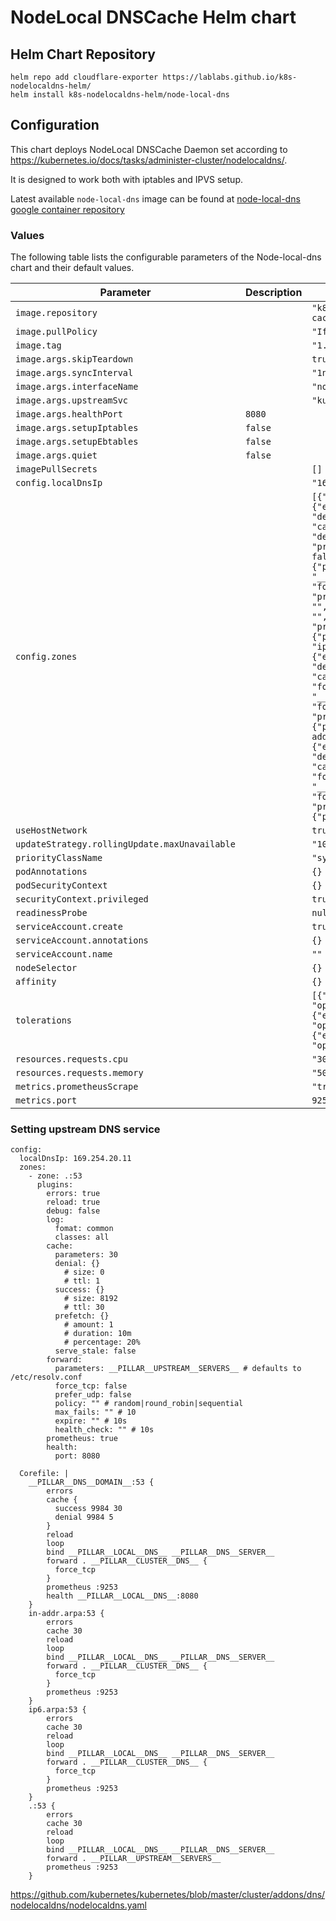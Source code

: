 # NodeLocal DNSCache Helm chart

## Helm Chart Repository

```
helm repo add cloudflare-exporter https://lablabs.github.io/k8s-nodelocaldns-helm/
helm install k8s-nodelocaldns-helm/node-local-dns
```

## Configuration

This chart deploys NodeLocal DNSCache Daemon set according to https://kubernetes.io/docs/tasks/administer-cluster/nodelocaldns/.

It is designed to work both with iptables and IPVS setup.

Latest available `node-local-dns` image can be found at [node-local-dns google container repository](https://console.cloud.google.com/gcr/images/google-containers/GLOBAL/k8s-dns-node-cache)

### Values

The following table lists the configurable parameters of the Node-local-dns chart and their default values.

| Parameter                | Description             | Default        |
| ------------------------ | ----------------------- | -------------- |
| `image.repository` |  | `"k8s.gcr.io/dns/k8s-dns-node-cache"` |
| `image.pullPolicy` |  | `"IfNotPresent"` |
| `image.tag` |  | `"1.17.4"` |
| `image.args.skipTeardown` |  | `true` |
| `image.args.syncInterval` |  | `"1ns"` |
| `image.args.interfaceName` |  | `"nodelocaldns"` |
| `image.args.upstreamSvc` |  | `"kube-dns"` |
| `image.args.healthPort` | `8080` |
| `image.args.setupIptables` | `false` |
| `image.args.setupEbtables` | `false` |
| `image.args.quiet` | `false` |
| `imagePullSecrets` |  | `[]` |
| `config.localDnsIp` |  | `"169.254.20.11"` |
| `config.zones` |  | `[{"zone": ".:53", "plugins": {"errors": true, "reload": true, "debug": false, "log": true, "cache": {"parameters": 30, "denial": {}, "success": {}, "prefetch": {}, "serve_stale": false}, "forward": {"parameters": "__PILLAR__UPSTREAM__SERVERS__", "force_tcp": false, "prefer_udp": false, "policy": "", "max_fails": "", "expire": "", "health_check": ""}, "prometheus": true, "health": {"port": 8080}}}, {"zone": "ip6.arpa:53", "plugins": {"errors": true, "reload": true, "debug": false, "log": true, "cache": {"parameters": 30}, "forward": {"parameters": "__PILLAR__UPSTREAM__SERVERS__", "force_tcp": false}, "prometheus": true, "health": {"port": 8080}}}, {"zone": "in-addr.arpa:53", "plugins": {"errors": true, "reload": true, "debug": false, "log": true, "cache": {"parameters": 30}, "forward": {"parameters": "__PILLAR__UPSTREAM__SERVERS__", "force_tcp": false}, "prometheus": true, "health": {"port": 8080}}}]` |
| `useHostNetwork` |  | `true` |
| `updateStrategy.rollingUpdate.maxUnavailable` |  | `"10%"` |
| `priorityClassName` |  | `"system-node-critical"` |
| `podAnnotations` |  | `{}` |
| `podSecurityContext` |  | `{}` |
| `securityContext.privileged` |  | `true` |
| `readinessProbe` |  | `null` |
| `serviceAccount.create` |  | `true` |
| `serviceAccount.annotations` |  | `{}` |
| `serviceAccount.name` |  | `""` |
| `nodeSelector` |  | `{}` |
| `affinity` |  | `{}` |
| `tolerations` |  | `[{"key": "CriticalAddonsOnly", "operator": "Exists"}, {"effect": "NoExecute", "operator": "Exists"}, {"effect": "NoSchedule", "operator": "Exists"}]` |
| `resources.requests.cpu` |  | `"30m"` |
| `resources.requests.memory` |  | `"50Mi"` |
| `metrics.prometheusScrape` |  | `"true"` |
| `metrics.port` |  | `9253` |

### Setting upstream DNS service

```
config:
  localDnsIp: 169.254.20.11
  zones:
    - zone: .:53
      plugins:
        errors: true
        reload: true
        debug: false
        log:
          fomat: common
          classes: all
        cache:
          parameters: 30
          denial: {}
            # size: 0
            # ttl: 1
          success: {}
            # size: 8192
            # ttl: 30
          prefetch: {}
            # amount: 1
            # duration: 10m
            # percentage: 20%
          serve_stale: false
        forward:
          parameters: __PILLAR__UPSTREAM__SERVERS__ # defaults to /etc/resolv.conf
          force_tcp: false
          prefer_udp: false
          policy: "" # random|round_robin|sequential
          max_fails: "" # 10
          expire: "" # 10s
          health_check: "" # 10s
        prometheus: true
        health:
          port: 8080
```

```
  Corefile: |
    __PILLAR__DNS__DOMAIN__:53 {
        errors
        cache {
          success 9984 30
          denial 9984 5
        }
        reload
        loop
        bind __PILLAR__LOCAL__DNS__ __PILLAR__DNS__SERVER__
        forward . __PILLAR__CLUSTER__DNS__ {
          force_tcp
        }
        prometheus :9253
        health __PILLAR__LOCAL__DNS__:8080
    }
    in-addr.arpa:53 {
        errors
        cache 30
        reload
        loop
        bind __PILLAR__LOCAL__DNS__ __PILLAR__DNS__SERVER__
        forward . __PILLAR__CLUSTER__DNS__ {
          force_tcp
        }
        prometheus :9253
    }
    ip6.arpa:53 {
        errors
        cache 30
        reload
        loop
        bind __PILLAR__LOCAL__DNS__ __PILLAR__DNS__SERVER__
        forward . __PILLAR__CLUSTER__DNS__ {
          force_tcp
        }
        prometheus :9253
    }
    .:53 {
        errors
        cache 30
        reload
        loop
        bind __PILLAR__LOCAL__DNS__ __PILLAR__DNS__SERVER__
        forward . __PILLAR__UPSTREAM__SERVERS__
        prometheus :9253
    }
```

https://github.com/kubernetes/kubernetes/blob/master/cluster/addons/dns/nodelocaldns/nodelocaldns.yaml
